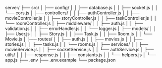 server/
├── src/
│   ├── config/
│   │   ├── database.js
│   │   ├── socket.js
│   │   └── cors.js
│   ├── controllers/
│   │   ├── authController.js
│   │   ├── movieController.js
│   │   ├── storyController.js
│   │   ├── taskController.js
│   │   └── roomController.js
│   ├── middleware/
│   │   ├── auth.js
│   │   ├── validation.js
│   │   ├── errorHandler.js
│   │   └── logger.js
│   ├── models/
│   │   ├── User.js
│   │   ├── Story.js
│   │   ├── Task.js
│   │   ├── Room.js
│   │   └── Movie.js
│   ├── routes/
│   │   ├── auth.js
│   │   ├── movies.js
│   │   ├── stories.js
│   │   ├── tasks.js
│   │   └── rooms.js
│   ├── services/
│   │   ├── movieService.js
│   │   ├── socketService.js
│   │   └── authService.js
│   ├── utils/
│   │   ├── response.js
│   │   ├── constants.js
│   │   └── helpers.js
│   └── app.js
├── .env
├── .env.example
└── package.json